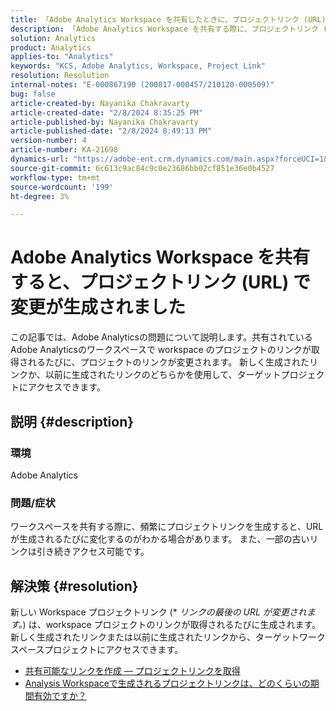 ```yaml
---
title: 「Adobe Analytics Workspace を共有したときに、プロジェクトリンク (URL) で変更が生成されました」
description: 「Adobe Analytics Workspace を共有する際に、プロジェクトリンク (URL) が変更を生成した理由を説明します。 古いリンクまたは新しいリンクを使用してアクセスします。」
solution: Analytics
product: Analytics
applies-to: "Analytics"
keywords: "KCS, Adobe Analytics, Workspace, Project Link"
resolution: Resolution
internal-notes: "E-000867190 (200817-000457/210120-000509)"
bug: false
article-created-by: Nayanika Chakravarty
article-created-date: "2/8/2024 8:35:25 PM"
article-published-by: Nayanika Chakravarty
article-published-date: "2/8/2024 8:49:13 PM"
version-number: 4
article-number: KA-21698
dynamics-url: "https://adobe-ent.crm.dynamics.com/main.aspx?forceUCI=1&pagetype=entityrecord&etn=knowledgearticle&id=bac94392-c1c6-ee11-9079-6045bd006149"
source-git-commit: 6c613c9ac84c9c0e23686bb02cf851e36e0b4527
workflow-type: tm+mt
source-wordcount: '199'
ht-degree: 3%

---
```


# Adobe Analytics Workspace を共有すると、プロジェクトリンク (URL) で変更が生成されました


この記事では、Adobe Analyticsの問題について説明します。共有されているAdobe Analyticsのワークスペースで workspace のプロジェクトのリンクが取得されるたびに、プロジェクトのリンクが変更されます。 新しく生成されたリンクか、以前に生成されたリンクのどちらかを使用して、ターゲットプロジェクトにアクセスできます。

## 説明 {#description}


### 環境

Adobe Analytics

### 問題/症状

ワークスペースを共有する際に、頻繁にプロジェクトリンクを生成すると、URL が生成されるたびに変化するのがわかる場合があります。 また、一部の古いリンクは引き続きアクセス可能です。


## 解決策 {#resolution}


新しい Workspace プロジェクトリンク (\* *リンクの最後の URL が変更されます。*) は、workspace プロジェクトのリンクが取得されるたびに生成されます。 新しく生成されたリンクまたは以前に生成されたリンクから、ターゲットワークスペースプロジェクトにアクセスできます。

- [共有可能なリンクを作成 — プロジェクトリンクを取得](https://experienceleague.adobe.com/docs/analytics/analyze/analysis-workspace/curate-share/shareable-links.html?lang=ja)
- [Analysis Workspaceで生成されるプロジェクトリンクは、どのくらいの期間有効ですか？](https://experienceleague.adobe.com/docs/experience-cloud-kcs/kbarticles/KA-21274.html)

